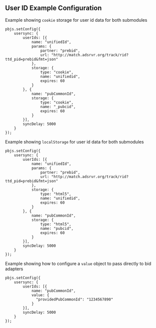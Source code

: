 ## User ID Example Configuration

Example showing `cookie` storage for user id data for both submodules
```
pbjs.setConfig({
    usersync: {
        userIds: [{
            name: "unifiedId",
            params: {
                partner: "prebid",
                url: "http://match.adsrvr.org/track/rid?ttd_pid=prebid&fmt=json"
            },
            storage: {
                type: "cookie",
                name: "unifiedid",
                expires: 60
            }
        }, {
            name: "pubCommonId",
            storage: {
                type: "cookie",
                name: "_pubcid",
                expires: 60
            }
        }],
        syncDelay: 5000
    }
});
```

Example showing `localStorage` for user id data for both submodules
```
pbjs.setConfig({
    usersync: {
        userIds: [{
            name: "unifiedId",
            params: {
                partner: "prebid",
                url: "http://match.adsrvr.org/track/rid?ttd_pid=prebid&fmt=json"
            },
            storage: {
                type: "html5",
                name: "unifiedid",
                expires: 60
            }
        }, {
            name: "pubCommonId",
            storage: {
                type: "html5",
                name: "pubcid",
                expires: 60
            }
        }],
        syncDelay: 5000
    }
});
```

Example showing how to configure a `value` object to pass directly to bid adapters
```
pbjs.setConfig({
    usersync: {
        userIds: [{
            name: "pubCommonId",
            value: {
              "providedPubCommonId": "1234567890"
            }
        }],
        syncDelay: 5000
    }
});
```
